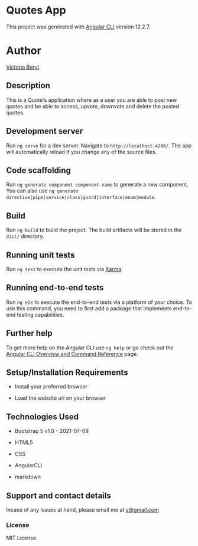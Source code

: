 # Quotes App

This project was generated with [Angular CLI](https://github.com/angular/angular-cli) version 12.2.7.

# Author 
[Victoria Beryl](https://github.com/Victoria045)

## Description
This is a Quote's application where as a user you are able to post new quotes and be able to access, upvote, downvote and delete the posted quotes.

## Development server

Run `ng serve` for a dev server. Navigate to `http://localhost:4200/`. The app will automatically reload if you change any of the source files.

## Code scaffolding

Run `ng generate component component-name` to generate a new component. You can also use `ng generate directive|pipe|service|class|guard|interface|enum|module`.

## Build

Run `ng build` to build the project. The build artifacts will be stored in the `dist/` directory.

## Running unit tests

Run `ng test` to execute the unit tests via [Karma](https://karma-runner.github.io).

## Running end-to-end tests

Run `ng e2e` to execute the end-to-end tests via a platform of your choice. To use this command, you need to first add a package that implements end-to-end testing capabilities.

## Further help

To get more help on the Angular CLI use `ng help` or go check out the [Angular CLI Overview and Command Reference](https://angular.io/cli) page.

## Setup/Installation Requirements
* Install your preferred browser

* Load the website url on your browser

## Technologies Used
* Bootstrap 5 v1.0 - 2021-07-09

* HTML5

* CSS

* AngularCLI

* markdown

## Support and contact details
Incase of any issues at hand, please email me at v@gmail.com

### License
MIT License. 
